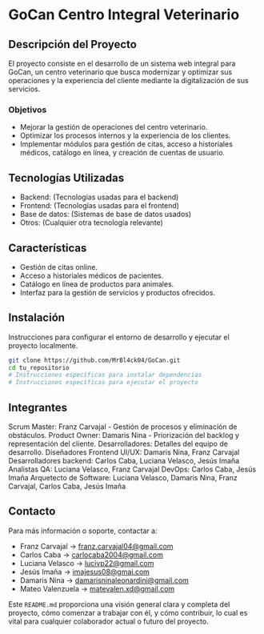 # GoCan Centro Integral Veterinario

## Descripción del Proyecto
El proyecto consiste en el desarrollo de un sistema web integral para GoCan, un centro veterinario que busca modernizar y optimizar sus operaciones y la experiencia del cliente mediante la digitalización de sus servicios.

### Objetivos
- Mejorar la gestión de operaciones del centro veterinario.
- Optimizar los procesos internos y la experiencia de los clientes.
- Implementar módulos para gestión de citas, acceso a historiales médicos, catálogo en línea, y creación de cuentas de usuario.

## Tecnologías Utilizadas
- Backend: (Tecnologías usadas para el backend)
- Frontend: (Tecnologías usadas para el frontend)
- Base de datos: (Sistemas de base de datos usados)
- Otros: (Cualquier otra tecnología relevante)

## Características
- Gestión de citas online.
- Acceso a historiales médicos de pacientes.
- Catálogo en línea de productos para animales.
- Interfaz para la gestión de servicios y productos ofrecidos.

## Instalación
Instrucciones para configurar el entorno de desarrollo y ejecutar el proyecto localmente.

```bash
git clone https://github.com/MrBl4ck04/GoCan.git
cd tu_repositorio
# Instrucciones específicas para instalar dependencias
# Instrucciones específicas para ejecutar el proyecto
```

## Integrantes
Scrum Master: Franz Carvajal - Gestión de procesos y eliminación de obstáculos.
Product Owner: Damaris Nina - Priorización del backlog y representación del cliente.
Desarrolladores: Detalles del equipo de desarrollo.
Diseñadores Frontend UI/UX: Damaris Nina, Franz Carvajal
Desarrolladores backend: Carlos Caba, Luciana Velasco, Jesús Imaña
Analistas QA: Luciana Velasco, Franz Carvajal
DevOps: Carlos Caba, Jesús Imaña
Arquetecto de Software: Luciana Velasco, Damaris Nina, Franz Carvajal, Carlos Caba, Jesús Imaña

## Contacto
Para más información o soporte, contactar a:
- Franz Carvajal -> franz.carvajal04@gmail.com
- Carlos Caba -> carlocaba2004@gmail.com
- Luciana Velasco -> lucivp22@gmail.com
- Jesús Imaña -> imajesus08@gmai.com
- Damaris Nina -> damarisninaleonardini@gmail.com
- Mateo Valenzuela -> matevalen.xd@gmail.com

Este `README.md` proporciona una visión general clara y completa del proyecto, cómo comenzar a trabajar con él, y cómo contribuir, lo cual es vital para cualquier colaborador actual o futuro del proyecto.
